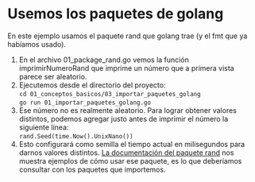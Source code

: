 # Usemos los paquetes de golang
En este ejemplo usamos el paquete rand que golang trae (y el fmt que ya habíamos usado).  
1. En el archivo 01_package_rand.go vemos la función imprimirNumeroRand que imprime un número que a primera vista parece ser aleatorio.  
2. Ejecutemos desde el directorio del proyecto:  
`cd 01_conceptos_basicos/03_importar_paquetes_golang`  
`go run 01_importar_paquetes_golang.go`  
3. Ese número no es realmente aleatorio. Para lograr obtener valores distintos, podemos agregar justo antes de imprimir el número la siguiente línea:  
`rand.Seed(time.Now().UnixNano())`  
4. Esto configurará como semilla el tiempo actual en milisegundos para darnos valores distintos. [La documentación del paquete rand](https://golang.org/pkg/math/rand/) nos muestra ejemplos de cómo usar ese paquete, es lo que deberíamos consultar con los paquetes que importemos.  